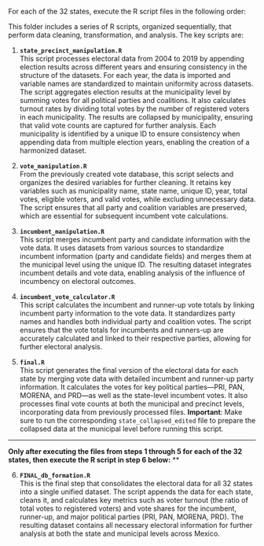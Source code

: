 


For each of the 32 states, execute the R script files in the following order:

This folder includes a series of R scripts, organized sequentially, that perform data cleaning, transformation, and analysis. The key scripts are:

1. **`state_precinct_manipulation.R`**  
   This script processes electoral data from 2004 to 2019 by appending election results across different years and ensuring consistency in the structure of the datasets. For each year, the data is imported and variable names are standardized to maintain uniformity across datasets. The script aggregates election results at the municipality level by summing votes for all political parties and coalitions. It also calculates turnout rates by dividing total votes by the number of registered voters in each municipality. The results are collapsed by municipality, ensuring that valid vote counts are captured for further analysis. Each municipality is identified by a unique ID to ensure consistency when appending data from multiple election years, enabling the creation of a harmonized dataset.

2. **`vote_manipulation.R`**  
   From the previously created vote database, this script selects and organizes the desired variables for further cleaning. It retains key variables such as municipality name, state name, unique ID, year, total votes, eligible voters, and valid votes, while excluding unnecessary data. The script ensures that all party and coalition variables are preserved, which are essential for subsequent incumbent vote calculations.

3. **`incumbent_manipulation.R`**  
   This script merges incumbent party and candidate information with the vote data. It uses datasets from various sources to standardize incumbent information (party and candidate fields) and merges them at the municipal level using the unique ID. The resulting dataset integrates incumbent details and vote data, enabling analysis of the influence of incumbency on electoral outcomes.

4. **`incumbent_vote_calculator.R`**  
   This script calculates the incumbent and runner-up vote totals by linking incumbent party information to the vote data. It standardizes party names and handles both individual party and coalition votes. The script ensures that the vote totals for incumbents and runners-up are accurately calculated and linked to their respective parties, allowing for further electoral analysis.

5. **`final.R`**  
   This script generates the final version of the electoral data for each state by merging vote data with detailed incumbent and runner-up party information. It calculates the votes for key political parties—PRI, PAN, MORENA, and PRD—as well as the state-level incumbent votes. It also processes final vote counts at both the municipal and precinct levels, incorporating data from previously processed files. **Important**: Make sure to run the corresponding `state_collapsed_edited` file to prepare the collapsed data at the municipal level before running this script.


**                                                                                                                       **
   **Only after executing the files from steps 1 through 5 for each of the 32 states, then execute the R script in step 6 below:**
**  

6. **`FINAL_db_formation.R`**  
   This is the final step that consolidates the electoral data for all 32 states into a single unified dataset. The script appends the data for each state, cleans it, and calculates key metrics such as voter turnout (the ratio of total votes to registered voters) and vote shares for the incumbent, runner-up, and major political parties (PRI, PAN, MORENA, PRD). The resulting dataset contains all necessary electoral information for further analysis at both the state and municipal levels across Mexico.
